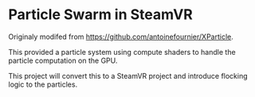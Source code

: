 # Particle Swarm in SteamVR

Originaly modifed from https://github.com/antoinefournier/XParticle.

This provided a particle system using compute shaders to handle the particle computation on the GPU.

This project will convert this to a SteamVR project and introduce flocking logic to the particles. 
